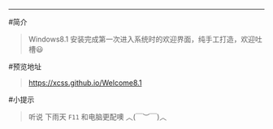 
-----------------------------------------
#简介
> Windows8.1 安装完成第一次进入系统时的欢迎界面，纯手工打造，欢迎吐槽:smiley:

#预览地址
> https://xcss.github.io/Welcome8.1  


#小提示
> 听说 下雨天 `F11` 和电脑更配噢 ︿(￣︶￣)︿ 

